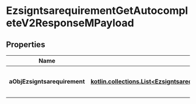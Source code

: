 
# EzsigntsarequirementGetAutocompleteV2ResponseMPayload

## Properties
| Name | Type | Description | Notes |
| ------------ | ------------- | ------------- | ------------- |
| **aObjEzsigntsarequirement** | [**kotlin.collections.List&lt;EzsigntsarequirementAutocompleteElementResponse&gt;**](EzsigntsarequirementAutocompleteElementResponse.md) | An array of Ezsigntsarequirement autocomplete element response. |  |



